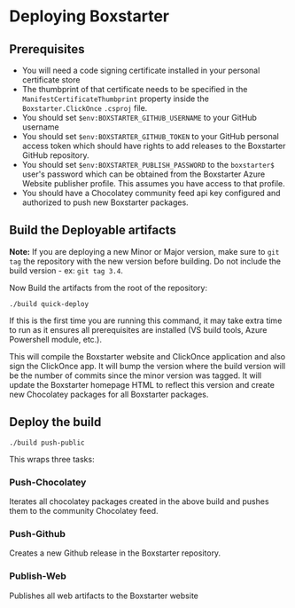 # Deploying Boxstarter

## Prerequisites

* You will need a code signing certificate installed in your personal certificate store
* The thumbprint of that certificate needs to be specified in the `ManifestCertificateThumbprint` property inside the `Boxstarter.ClickOnce` `.csproj` file.
* You should set `$env:BOXSTARTER_GITHUB_USERNAME` to your GitHub username
* You should set `$env:BOXSTARTER_GITHUB_TOKEN` to your GitHub personal access token which should have rights to add releases to the Boxstarter GitHub repository.
* You should set `$env:BOXSTARTER_PUBLISH_PASSWORD` to the `boxstarter$` user's password which can be obtained from the Boxstarter Azure Website publisher profile. This assumes you have access to that profile.
* You should have a Chocolatey community feed api key configured and authorized to push new Boxstarter packages.

## Build the Deployable artifacts

**Note:**
If you are deploying a new Minor or Major version, make sure to `git tag` the repository with the new version before building. Do not include the build version - ex: `git tag 3.4`.

Now Build the artifacts from the root of the repository:

```
./build quick-deploy
```

If this is the first time you are running this command, it may take extra time to run as it ensures all prerequisites are installed (VS build tools, Azure Powershell module, etc.).

This will compile the Boxstarter website and ClickOnce application and also sign the ClickOnce app. It will bump the version where the build version will be the number of commits since the minor version was tagged. It will update the Boxstarter homepage HTML to reflect this version and create new Chocolatey packages for all Boxstarter packages.

## Deploy the build

```
./build push-public
```

This wraps three tasks:

### Push-Chocolatey

Iterates all chocolatey packages created in the above build and pushes them to the community Chocolatey feed.

### Push-Github

Creates a new Github release in the Boxstarter repository.

### Publish-Web

Publishes all web artifacts to the Boxstarter website
